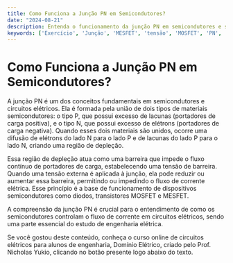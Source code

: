 ```yaml
---
title: Como Funciona a Junção PN em Semicondutores?
date: "2024-08-21"
description: Entenda o funcionamento da junção PN em semicondutores e sua importância em circuitos elétricos.
keywords: ['Exercício', 'Junção', 'MESFET', 'tensão', 'MOSFET', 'PN', 'MOSFET']
---
```


# Como Funciona a Junção PN em Semicondutores?

A junção PN é um dos conceitos fundamentais em semicondutores e circuitos elétricos. Ela é formada pela união de dois tipos de materiais semicondutores: o tipo P, que possui excesso de lacunas (portadores de carga positiva), e o tipo N, que possui excesso de elétrons (portadores de carga negativa). Quando esses dois materiais são unidos, ocorre uma difusão de elétrons do lado N para o lado P e de lacunas do lado P para o lado N, criando uma região de depleção.

Essa região de depleção atua como uma barreira que impede o fluxo contínuo de portadores de carga, estabelecendo uma tensão de barreira. Quando uma tensão externa é aplicada à junção, ela pode reduzir ou aumentar essa barreira, permitindo ou impedindo o fluxo de corrente elétrica. Esse princípio é a base de funcionamento de dispositivos semicondutores como diodos, transistores MOSFET e MESFET.

A compreensão da junção PN é crucial para o entendimento de como os semicondutores controlam o fluxo de corrente em circuitos elétricos, sendo uma parte essencial do estudo de engenharia elétrica.

Se você gostou deste conteúdo, conheça o curso online de circuitos elétricos para alunos de engenharia, Domínio Elétrico, criado pelo Prof. Nicholas Yukio, clicando no botão presente logo abaixo do texto.